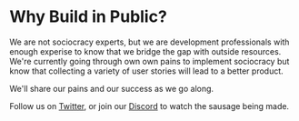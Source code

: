 # Why Build in Public?

We are not sociocracy experts, but we are development professionals with enough experise to know that we bridge the gap with outside resources. We're currently going through own own pains to implement sociocracy but know that collecting a variety of user stories will lead to a better product. 

We'll share our pains and our success as we go along.

Follow us on [Twitter](https://twitter.com/OpenSociocracy), or join our [Discord](https://discord.gg/sgSx8RBK) to watch the sausage being made.
